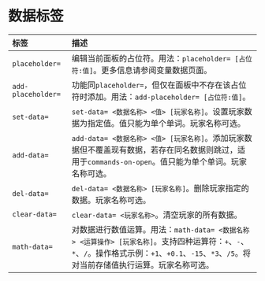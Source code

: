 # 数据标签

| 标签                 | 描述                                                                                                                            |
|:-------------------|:------------------------------------------------------------------------------------------------------------------------------|
| `placeholder=`     | 编辑当前面板的占位符。用法：`placeholder= [占位符:值]`。更多信息请参阅变量数据页面。                                                                           |
| `add-placeholder=` | 功能同`placeholder=`，但仅在面板中不存在该占位符时添加。用法：`add-placeholder= [占位符:值]`。                                                             |
| `set-data=`        | `set-data= <数据名称> <值> [玩家名称]`。设置玩家数据为指定值。值只能为单个单词。玩家名称可选。                                                                     |
| `add-data=`        | `add-data= <数据名称> <值> [玩家名称]`。添加玩家数据但不覆盖现有数据，若存在同名数据则跳过，适用于`commands-on-open`。值只能为单个单词。玩家名称可选。                                |
| `del-data=`        | `del-data= <数据名称> [玩家名称]`。删除玩家指定的数据。玩家名称可选。                                                                                   |
| `clear-data=`      | `clear-data= <玩家名称>`。清空玩家的所有数据。                                                                                               |
| `math-data=`       | 对数据进行数值运算。用法：`math-data= <数据名称> <运算操作> [玩家名称]`。支持四种运算符：`+`、`-`、`*`、`/`。操作格式示例：`+1`、`+0.1`、`-15`、`*3`、`/5`。将对当前存储值执行运算。玩家名称可选。 |